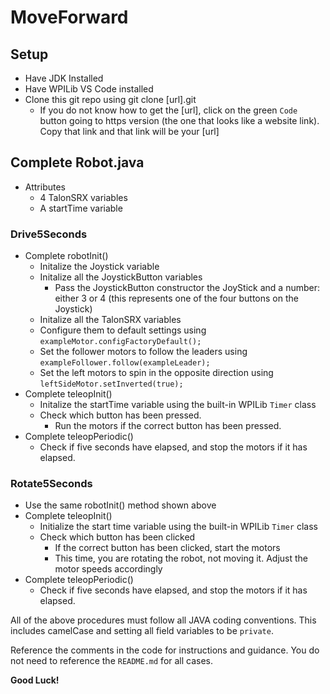 # MoveForward

## Setup
* Have JDK Installed
* Have WPILib VS Code installed
* Clone this git repo using git clone [url].git
    * If you do not know how to get the [url], click on the green `Code` button
    going to https version (the one that looks like a website link). Copy that link
    and that link will be your [url]

## Complete Robot.java
* Attributes
    * 4 TalonSRX variables 
    * A startTime variable
### Drive5Seconds
* Complete robotInit()
    * Initalize the Joystick variable
    * Initalize all the JoystickButton variables
        * Pass the JoystickButton constructor the JoyStick and a number: either 3 or 4
        (this represents one of the four buttons on the Joystick) 
    * Initalize all the TalonSRX variables
    * Configure them to default settings using `exampleMotor.configFactoryDefault();`
    * Set the follower motors to follow the leaders using `exampleFollower.follow(exampleLeader);`
    * Set the left motors to spin in the opposite direction using `leftSideMotor.setInverted(true);`
* Complete teleopInit()
    * Initalize the startTime variable using the built-in WPILib `Timer` class
    * Check which button has been pressed.
        * Run the motors if the correct button has been pressed.
* Complete teleopPeriodic()
    * Check if five seconds have elapsed, and stop the motors if it has elapsed.
    
### Rotate5Seconds
* Use the same robotInit() method shown above
* Complete teleopInit()
    * Initialize the start time variable using the built-in WPILib `Timer` class
    * Check which button has been clicked
        * If the correct button has been clicked, start the motors
        * This time, you are rotating the robot, not moving it. Adjust the motor speeds accordingly
* Complete teleopPeriodic()
    * Check if five seconds have elapsed, and stop the motors if it has elapsed.


All of the above procedures must follow all JAVA coding conventions. This includes camelCase and 
setting all field variables to be `private`.

Reference the comments in the code for instructions and guidance. You do not need to reference the 
`README.md` for all cases.

**Good Luck!**
